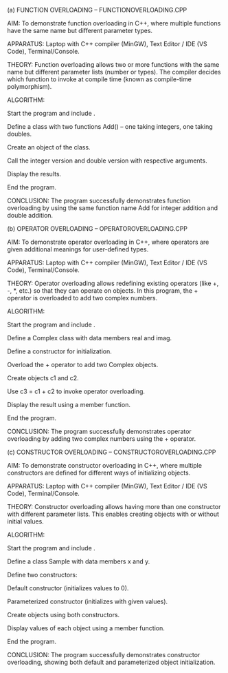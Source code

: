 (a) FUNCTION OVERLOADING – FUNCTIONOVERLOADING.CPP

AIM:
To demonstrate function overloading in C++, where multiple functions have the same name but different parameter types.

APPARATUS:
Laptop with C++ compiler (MinGW), Text Editor / IDE (VS Code), Terminal/Console.

THEORY:
Function overloading allows two or more functions with the same name but different parameter lists (number or types).
The compiler decides which function to invoke at compile time (known as compile-time polymorphism).

ALGORITHM:

Start the program and include <iostream>.

Define a class with two functions Add() – one taking integers, one taking doubles.

Create an object of the class.

Call the integer version and double version with respective arguments.

Display the results.

End the program.

CONCLUSION:
The program successfully demonstrates function overloading by using the same function name Add for integer addition and double addition.

(b) OPERATOR OVERLOADING – OPERATOROVERLOADING.CPP

AIM:
To demonstrate operator overloading in C++, where operators are given additional meanings for user-defined types.

APPARATUS:
Laptop with C++ compiler (MinGW), Text Editor / IDE (VS Code), Terminal/Console.

THEORY:
Operator overloading allows redefining existing operators (like +, -, *, etc.) so that they can operate on objects.
In this program, the + operator is overloaded to add two complex numbers.

ALGORITHM:

Start the program and include <iostream>.

Define a Complex class with data members real and imag.

Define a constructor for initialization.

Overload the + operator to add two Complex objects.

Create objects c1 and c2.

Use c3 = c1 + c2 to invoke operator overloading.

Display the result using a member function.

End the program.

CONCLUSION:
The program successfully demonstrates operator overloading by adding two complex numbers using the + operator.

(c) CONSTRUCTOR OVERLOADING – CONSTRUCTOROVERLOADING.CPP

AIM:
To demonstrate constructor overloading in C++, where multiple constructors are defined for different ways of initializing objects.

APPARATUS:
Laptop with C++ compiler (MinGW), Text Editor / IDE (VS Code), Terminal/Console.

THEORY:
Constructor overloading allows having more than one constructor with different parameter lists.
This enables creating objects with or without initial values.

ALGORITHM:

Start the program and include <iostream>.

Define a class Sample with data members x and y.

Define two constructors:

Default constructor (initializes values to 0).

Parameterized constructor (initializes with given values).

Create objects using both constructors.

Display values of each object using a member function.

End the program.

CONCLUSION:
The program successfully demonstrates constructor overloading, showing both default and parameterized object initialization.
